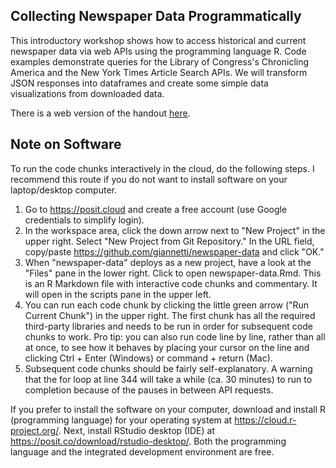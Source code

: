 ## Collecting Newspaper Data Programmatically

This introductory workshop shows how to access historical and current newspaper data via web APIs using the programming language R. Code examples demonstrate queries for the Library of Congress's Chronicling America and the New York Times Article Search APIs. We will transform JSON responses into dataframes and create some simple data visualizations from downloaded data.

There is a web version of the handout [here](https://htmlpreview.github.io/?https://github.com/giannetti/newspaper-data/blob/master/newspaper-data.html).

## Note on Software

To run the code chunks interactively in the cloud, do the following steps. I recommend this route if you do not want to install software on your laptop/desktop computer.

1. Go to <https://posit.cloud> and create a free account (use Google credentials to simplify login).
2. In the workspace area, click the down arrow next to "New Project" in the upper right. Select "New Project from Git Repository." In the URL field, copy/paste <https://github.com/giannetti/newspaper-data> and click "OK."
3. When "newspaper-data" deploys as a new project, have a look at the "Files" pane in the lower right. Click to open newspaper-data.Rmd. This is an R Markdown file with interactive code chunks and commentary. It will open in the scripts pane in the upper left.
4. You can run each code chunk by clicking the little green arrow ("Run Current Chunk") in the upper right. The first chunk has all the required third-party libraries and needs to be run in order for subsequent code chunks to work. Pro tip: you can also run code line by line, rather than all at once, to see how it behaves by placing your cursor on the line and clicking Ctrl + Enter (Windows) or command + return (Mac).
5. Subsequent code chunks should be fairly self-explanatory. A warning that the for loop at line 344 will take a while (ca. 30 minutes) to run to completion because of the pauses in between API requests.

If you prefer to install the software on your computer, download and install R (programming language) for your operating system at <https://cloud.r-project.org/>. Next, install RStudio desktop (IDE) at <https://posit.co/download/rstudio-desktop/>. Both the programming language and the integrated development environment are free.
